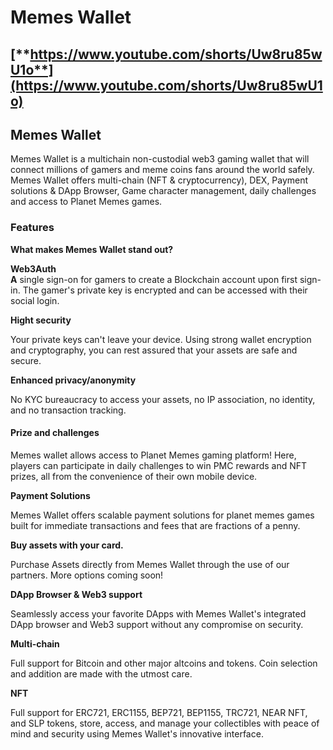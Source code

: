 # Memes Wallet

## [**https://www.youtube.com/shorts/Uw8ru85wU1o**](https://www.youtube.com/shorts/Uw8ru85wU1o)

## **Memes Wallet**

Memes Wallet is a multichain non-custodial web3 gaming wallet that will connect millions of gamers and meme coins fans around the world safely. Memes Wallet offers multi-chain (NFT & cryptocurrency), DEX, Payment solutions & DApp Browser, Game character management, daily challenges and access to Planet Memes games.

### **Features**

**What makes Memes Wallet stand out?**

**Web3Auth**\
**A** single sign-on for gamers to create a Blockchain account upon first sign-in. The gamer's private key is encrypted and can be accessed with their social login.

**Hight security**

Your private keys can't leave your device. Using strong wallet encryption and cryptography, you can rest assured that your assets are safe and secure.

**Enhanced privacy/anonymity**

No KYC bureaucracy to access your assets, no IP association, no identity, and no transaction tracking.

#### Prize and challenges

Memes wallet allows access to Planet Memes gaming platform! Here, players can participate in daily challenges to win PMC rewards and NFT prizes, all from the convenience of their own mobile device.

**Payment Solutions**

Memes Wallet offers scalable payment solutions for planet memes games built for immediate transactions and fees that are fractions of a penny.

**Buy assets with your card.**

Purchase Assets directly from Memes Wallet through the use of our partners. More options coming soon!

**DApp Browser & Web3 support**

Seamlessly access your favorite DApps with Memes Wallet's integrated DApp browser and Web3 support without any compromise on security.

**Multi-chain**

Full support for Bitcoin and other major altcoins and tokens. Coin selection and addition are made with the utmost care.

**NFT**

Full support for ERC721, ERC1155, BEP721, BEP1155, TRC721, NEAR NFT, and SLP tokens, store, access, and manage your collectibles with peace of mind and security using Memes Wallet's innovative interface.

